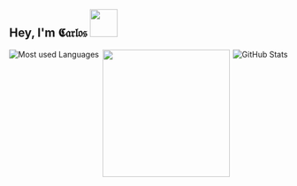 ## Hey, I'm 𝕮𝔞𝔯𝔩𝔬𝔰 <img src="https://i.imgur.com/HxxijHl.png" data-canonical-src="https://i.imgur.com/HxxijHl.png" alt="" width="50" />

<p align="center" vlign="center">
  <img 
    src="https://github-readme-stats.vercel.app/api/top-langs/?username=cejaramillof&hide=html,coffeescript,vue,css,scss, python,php,pug,haml,plpgsql,tsql,smarty&count_private=true&theme=graywhite&layout=compact&custom_title=true&hide_border=true" 
    alt="Most used Languages"
    align="left"
    vlign="center" />
  <img 
   src="https://github-readme-stats.vercel.app/api?username=cejaramillof&count_private=true&show_icons=true&theme=graywhite&hide_rank=true&hide_border=true&hide_title=true" 
   alt="GitHub Stats"
   align="right"
   vlign="center" />
</p>
<p align="center" vlign="center">
  <img 
    src="https://i.imgur.com/jfSbEWD.png" 
    data-canonical-src="https://i.imgur.com/jfSbEWD.png" 
    alt="" 
    width="230" 
    align="center" 
    vlign="center" />
</p>
